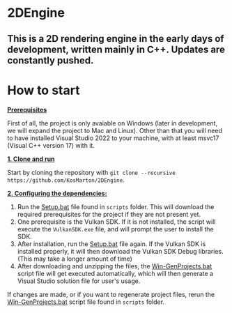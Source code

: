 # 2DEngine
## This is a 2D rendering engine in the early days of development, written mainly in C++. Updates are constantly pushed.

# How to start #

<ins>**Prerequisites**</ins>

First of all, the project is only avaiable on Windows (later in development, we will expand the project to Mac and Linux).
Other than that you will need to have installed Visual Studio 2022 to your machine, with at least msvc17 (Visual C++ version 17) with it.

<ins>**1. Clone and run**</ins>

Start by cloning the repository with `git clone --recursive https://github.com/KosMarton/2DEngine`.

<ins>**2. Configuring the dependencies:**</ins>

1. Run the [Setup.bat](https://github.com/KosMarton/2DEngine/blob/main/scripts/Setup.bat) file found in `scripts` folder. This will download the required prerequisites for the project if they are not present yet.
2. One prerequisite is the Vulkan SDK. If it is not installed, the script will execute the `VulkanSDK.exe` file, and will prompt the user to install the SDK.
3. After installation, run the [Setup.bat](https://github.com/KosMarton/2DEngine/blob/main/scripts/Setup.bat) file again. If the Vulkan SDK is installed properly, it will then download the Vulkan SDK Debug libraries. (This may take a longer amount of time)
4. After downloading and unzipping the files, the [Win-GenProjects.bat](https://github.com/KosMarton/2DEngine/blob/master/scripts/Win-GenProjects.bat) script file will get executed automatically, which will then generate a Visual Studio solution file for user's usage.

If changes are made, or if you want to regenerate project files, rerun the [Win-GenProjects.bat](https://github.com/KosMarton/2DEngine/blob/master/scripts/Win-GenProjects.bat) script file found in `scripts` folder.
